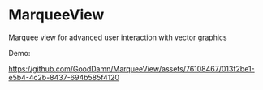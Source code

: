 # MarqueeView
Marquee view for advanced user interaction with vector graphics

Demo:

https://github.com/GoodDamn/MarqueeView/assets/76108467/013f2be1-e5b4-4c2b-8437-694b585f4120

